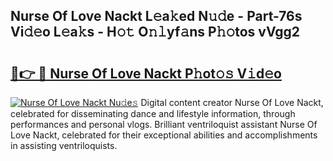## Nurse Of Love Nackt L𝚎a𝚔ed N𝚞𝚍e - Part-76s Vi𝚍𝚎o L𝚎a𝚔s - H𝚘𝚝 O𝚗𝚕yf𝚊ns P𝚑𝚘tos vVgg2

# <h2><a href="http://kf9wvto.oniu.top/?m=Nurse+Of+Love+Nackt">🔗👉 🔴 Nurse Of Love Nackt P𝚑ot𝚘𝚜 V𝚒d𝚎o</a></h2>

[![Nurse Of Love Nackt Nu𝚍e𝚜](https://i.imgur.com/0qMVB7G.gif)](http://kf9wvto.oniu.top/?m=Nurse+Of+Love+Nackt)
Digital content creator Nurse Of Love Nackt, celebrated for disseminating dance and lifestyle information, through performances and personal vlogs. Brilliant ventriloquist assistant Nurse Of Love Nackt, celebrated for their exceptional abilities and accomplishments in assisting ventriloquists.  

